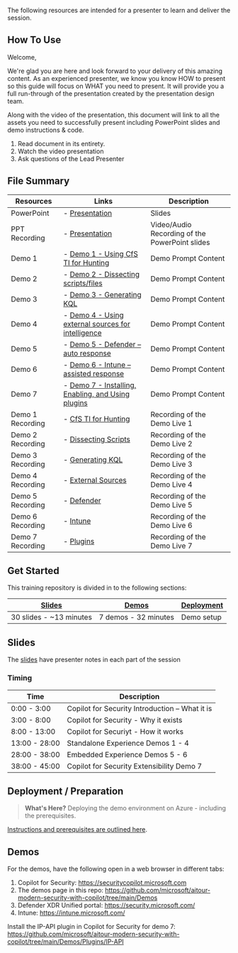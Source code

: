 The following resources are intended for a presenter to learn and deliver the session.

## How To Use

Welcome,

We're glad you are here and look forward to your delivery of this amazing content. As an experienced presenter, we know you know HOW to present so this guide will focus on WHAT you need to present. It will provide you a full run-through of the presentation created by the presentation design team. 

Along with the video of the presentation, this document will link to all the assets you need to successfully present including PowerPoint slides and demo instructions &
code.

1.  Read document in its entirety.
2.  Watch the video presentation
3.  Ask questions of the Lead Presenter

## File Summary

| Resources          | Links                            | Description |
|-------------------|----------------------------------|-------------------|
| PowerPoint        | - [Presentation](https://aka.ms/AAtxvcy) | Slides |
| PPT Recording     | - [Presentation](https://aka.ms/AArsvka) | Video/Audio Recording of the PowerPoint slides |
| Demo 1             | - [Demo 1 - Using CfS TI for Hunting](https://github.com/microsoft/aitour-modern-security-with-copilot/blob/main/Demos/Prompts/Hunting.md) | Demo Prompt Content | 
| Demo 2             | - [Demo 2 - Dissecting scripts/files](https://github.com/microsoft/aitour-modern-security-with-copilot/blob/main/Demos/Prompts/Dissecting_Scripts.md) | Demo Prompt Content  | 
| Demo 3             | - [Demo 3 - Generating KQL](https://github.com/microsoft/aitour-modern-security-with-copilot/blob/main/Demos/Prompts/Generate_KQL.md) | Demo Prompt Content | 
| Demo 4             | - [Demo 4 - Using external sources for intelligence](https://github.com/microsoft/aitour-modern-security-with-copilot/blob/main/Demos/Prompts/External_Sources.md) | Demo Prompt Content  | 
| Demo 5             | - [Demo 5 - Defender – auto response](demos/README.md#demo-1---exploring-a-modern-data-warehouse) | Demo Prompt Content  | 
| Demo 6             | - [Demo 6 - Intune – assisted response](demos/README.md#demo-1---exploring-a-modern-data-warehouse) | Demo Prompt Content  | 
| Demo 7             | - [Demo 7 - Installing, Enabling, and Using plugins](https://github.com/microsoft/aitour-modern-security-with-copilot/tree/main/Demos/Plugins/IP-API) | Demo Prompt Content  | 
| Demo 1 Recording           | - [CfS TI for Hunting](https://aka.ms/AArtmy6) | Recording of the Demo Live 1 | 
| Demo 2 Recording           | - [Dissecting Scripts](https://aka.ms/AArtmy7) | Recording of the Demo Live 2 |  
| Demo 3 Recording           | - [Generating KQL](https://aka.ms/AArtmy9) | Recording of the Demo Live 3 |  
| Demo 4 Recording           | - [External Sources](https://aka.ms/AArtgt0) | Recording of the Demo Live 4 |  
| Demo 5 Recording           | - [Defender](https://aka.ms/AArtmya) | Recording of the Demo Live 5 |  
| Demo 6 Recording           | - [Intune](https://aka.ms/AArsplj) | Recording of the Demo Live 6 |  
| Demo 7 Recording           | - [Plugins](https://aka.ms/AArtmyc) | Recording of the Demo Live 7 |  

## Get Started

This training repository is divided in to the following sections:

| [Slides](#slides) | [Demos](demos/README.md) | [Deployment](deployment/README.md) | 
|-------------------|---------------------------|--------------------------------------
| 30 slides - ~13 minutes| 7 demos - 32 minutes | Demo setup

## Slides

The [slides](presentations.md) have presenter notes in each part of the session

### Timing

| Time        | Description 
--------------|-------------
0:00 - 3:00   | Copilot for Security Introduction – What it is
3:00 - 8:00   | Copilot for Security - Why it exists
8:00 - 13:00  | Copilot for Securiyt - How it works
13:00 - 28:00 | Standalone Experience Demos 1 - 4
28:00 - 38:00 | Embedded Experience Demos 5 - 6
38:00 - 45:00 | Copilot for Security Extensibility Demo 7

## Deployment / Preparation

>**What's Here?** Deploying the demo environment on Azure - including the prerequisites.

[Instructions and prerequisites are outlined here](deployment/README.md). 


## Demos

For the demos, have the following open in a web browser in different tabs:

1. Copilot for Security: https://securitycopilot.microsoft.com
2. The demos page in this repo: https://github.com/microsoft/aitour-modern-security-with-copilot/tree/main/Demos
3. Defender XDR Unified portal: https://security.microsoft.com/
4. Intune: https://intune.microsoft.com/

Install the IP-API plugin in Copilot for Security for demo 7: https://github.com/microsoft/aitour-modern-security-with-copilot/tree/main/Demos/Plugins/IP-API


